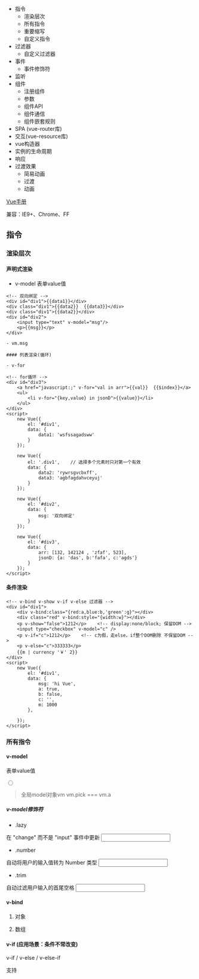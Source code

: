 <!-- MarkdownTOC -->

- 指令
    - 渲染层次
    - 所有指令
    - 重要缩写
    - 自定义指令
- 过滤器
    - 自定义过滤器
- 事件
    - 事件修饰符
- 监听
- 组件
    - 注册组件
    - 参数
    - 组件API
    - 组件通信
    - 组件嵌套规则
- SPA  \(vue-router库\)
- 交互\(vue-resource库\)
- vue构造器
- 实例的生命周期
- 响应
- 过渡效果
    - 简易动画
    - 过渡
    - 动画

<!-- /MarkdownTOC -->


[Vue手册](http://v1-cn.vuejs.org/guide/)

兼容：IE9+、Chrome、FF

## 指令
### 渲染层次
#### 声明式渲染

- v-model 表单value值

```
<!-- 双向绑定 -->
<div id="div1">{{data1}}</div>
<div class="div1">{{data2}}  {{data3}}</div>
<div class="div1">{{data2}}</div>
<div id="div2">
    <input type="text" v-model="msg"/>
    <p>{{msg}}</p>
</div>

- vm.msg

#### 列表渲染(循环)

- v-for

<!-- for循环 -->
<div id="div3">
    <a href="javascript:;" v-for="val in arr">{{val}}  {{$index}}</a>
    <ul>
        <li v-for="{key,value} in jsonD">{{value}}</li>
    </ul>
</div>
<script>
    new Vue({
        el: '#div1',
        data: {
            data1: 'wsfssagadsww'
        }
    });

    new Vue({
        el: '.div1',    // 选择多个元素时只对第一个有效
        data: {
            data2: 'rywrsgvcbxff',
            data3: 'agbfagdahvceyuj'
        }
    });

    new Vue({
        el: '#div2',
        data: {
            msg: '双向绑定'
        }
    });

    new Vue({
        el: '#div3',
        data: {
            arr: [132, 142124 , 'zfaf', 523],
            jsonD: {a: 'das', b:'fafa', c:'agds'}
        }
    });
</script>
```

#### 条件渲染
```
<!-- v-bind v-show v-if v-else 过滤器 -->
<div id="div1">
    <div v-bind:class="{red:a,blue:b,'green':g}"></div>
    <div class="red" v-bind:style="{width:w}"></div>
    <p v-show="false">1212</p>    <!-- display:none/block; 保留DOM -->
    <input type="checkbox" v-model="c" />
    <p v-if="c">1212</p>    <!-- c为假，走else，if整个DOM删除 不保留DOM -->
    <p v-else="c">333333</p>
    {{m | currency '￥' 2}}
</div>
<script>
    new Vue({
        el: '#div1',
        data: {
            msg: 'hi Vue',
            a: true,
            b: false,
            c: '',
            m: 1000
        },

    });
</script>
```

### 所有指令

#### v-model
表单value值

<input type="radio" v-model="pick" v-bind:value="a">

> 全局model对象vm
vm.pick === vm.a

##### v-model修饰符

- .lazy

在 "change" 而不是 "input" 事件中更新
<input v-model.lazy="msg" >

- .number

自动将用户的输入值转为 Number 类型
<input v-model.number="age" type="number">

- .trim

自动过滤用户输入的首尾空格
<input v-model.trim="msg">

#### v-bind
1. 对象

2. 数组

#### v-if (应用场景：条件不常改变)
v-if / v-else / v-else-if

支持<template>语法

若v-if为false，删除整个DOM

> v-for&v-if同时使用，v-for优先级更高

#### v-show (应用场景：频繁切换)
display:none/block;

不支持<template>语法

若v-show为false，保留DOM，仅隐藏元素

#### v-for
支持<template>语法

四种形式

(1) arr为数组，val为数组元素，$index为索引
<a href="javascript:;" v-for="val in arr">{{val}}  {{$index}}</a>

(2) arr为数，item为数组元素，index为索引
<li v-for="(item, index) in arr">{{index}} {{item.msg}}</li>

(3) jsonD为json对象，key为键名，value为键值
<li v-for="{value, key} in jsonD">{{value}}</li>

(4) 指定迭代10次
 <span v-for="n in 10">{{ n }} </span>


> 组件使用v-for，key必须填写

```
<my-component
  v-for="(item, index) in items"
  v-bind:item="item"
  v-bind:index="index"
  v-bind:key="item.id">
</my-component>
```

#### v-on 事件绑定

### 重要缩写
- `v-bind:href="url"` -> `:href="url"`

- `v-on:click="fn"` -> `@click="fn"`

### 自定义指令

```
<div v-red id="div1">
    背景颜色变了
</div>
<script>
    Vue.directive('red', function() {
        this.el.style.backgroundColor = 'red';
    });
    new Vue({
        el: '#div1'
    });
</script>
```

#### 自定义指定传参

```
<div v-red="'<h1>字也变了</h1>'" id="div1"> <!-- 注意指令赋值是字符串 -->
    背景颜色变了
</div>
<script>
    Vue.directive('red', function(value) {
        this.el.style.backgroundColor = 'red';
        this.el.innerHTML = value;
    });
    new Vue({
        el: '#div1'
    });
</script>
```

#### 自定义指令应用于标签

**不建议使用**
```
<div id="div1">
    背景颜色没变
    <v-red>背景颜色变了</v-red> <!-- 现在不是块元素了 -->
</div>
<script>
    Vue.elementDirective('v-red',{
        bind:function(){
            this.el.style.backgroundColor='red';
        }
    });
    new Vue({
        el:'#div1',
    });
</script>
```
## 过滤器

### 自定义过滤器
```
<div id="div1">
    {{msg|reverse}}
    {{msg|reverse2 'a1' 'b1'}}
</div>
<script>
    Vue.filter('reverse', function(input) {
        return input.split(' ').reverse().join(' ');
    });

    Vue.filter('reverse2', function(input, a, b) {
        return input.split(' ').reverse().join(' ') + a + b;
    });

    new Vue({
        el: '#div1',
        data: {
            msg: 'hello vue world'
        },
    });
</script>
```

```
<script>
    new Vue({
      filters: {
        capitalize: function (value) {
          if (!value) return ''
          value = value.toString()
          return value.charAt(0).toUpperCase() + value.slice(1)
        },
        f2: function(value){

        }
      }
    })
</script>
```

## 事件

v-on两种方式添加事件

1. v-on:click = "add()"

2. @click = "add()"

> **不传参可以不加括号**

```
<div id="div1">
    <input type="text" placeholder="请输入东西" v-model="msg" @keyup.13="add" />
    <input type="button" value="添加" @click="add" />
    <ul>
        <li v-for="val in mdata">
            {{val}}
            <a href="javascript:;" @click="del($index)">删除</a>
        </li>
    </ul>
</div>
<script>
    new Vue({
        el: '#div1',
        data: {
            msg: '',
            mdata: []
        },
        methods: {
            add: function() {
                if(this.msg == '') {
                    alert('不能为空');
                    return;
                }
                this.mdata.unshift(this.msg);
                this.msg = '';
            },
            del: function(index) {
                this.mdata.splice(index, 1);
            }
        }
    });
</script>
```

### 事件修饰符
.stop

.prevent

.capture

.self

.once

1. 阻止冒泡：
- ev.propageation()
- @click.stop = "show()"

2. 阻止默认：
- ev.preventDefault()
- @contextmenu.prevent = "show()"

3. 阻止冒泡、，默认
- @contextmenu.stop.prevent = "show()"

4. 键码事件
- @keyup.键码 = "show($event)"

或者

- @keyup.ctrl.enter = "show($event)"
- @keyup.left = "show($event)"

5. 事件捕获
- @click.capture = "show()"

6. 事件在元素本身(不包含子元素)时触发
- @click.self = "show()"

7. 阻止所有点击
- @click.prevent.self = "show()"

8. 阻止元素上的点击
- @click.self.prevent = "show()"

9. 事件只触发一次
- @click.once = "show()"

#### v-on修饰符

- .native

监听原生事件
<my-component v-on:click.native="doTheThing"></my-component>



## 监听
var v = new Vue(...);

- v.$watch(监听对象, function() {});

- v.$watch(监听对象, function() {}, {deep:true});   // 深度监听

## 组件
### 注册组件

- 全局组件 `Vue.component(tagName, options)`

Vue.component('xxx', {
    
})

> **全局组件需在初始化根实例之前注册**

```
<script>
// 注册
Vue.component('my-component', {
  template: '<div>A custom component!</div>'
})

// 创建根实例
new Vue({
  el: '#example'
})
</script>
```

- 局部组件

```
<script>
var Child = {
  template: '<div>A custom component!</div>'
}
new Vue({
  // ...
  components: {
    // <my-component> 将只在父模板可用
    'my-component': Child
  }
})
</script>
```
### 参数

#### props

```
<div id="app">
    <ol>
        <todo-item v-for="item in items" v-bind:todo="item" v-bind:key="item.id"></todo-item>
    </ol>
</div>
```
```
<script>
// 将数据从父作用域传到子组件
Vue.component('todo-item', {
    props: ['todo'],
    template: '<li>{{todo.text}}</li>'
})

var app = new Vue({
    el: '#app',
    data: {
        items: [
            {id:0, text: 'aaa'},
            {id:1, text: 'bbb'},
            {id:2, text: 'ccc'}
        ]
    }
})
</script>
```

**注意：组件props命名时需改为驼峰**

```
<div id="box">
    <aa msg="this is msg" img-src="xx.jpg"></aa>
</div>
<script>
    Vue.component('aa', {
        props: ['msg', 'imgSrc'],   // 接收参数，**行间命名改为驼峰**
        template: '<div>{{msg}} <img :src="imgSrc"></div>'
    });

    new Vue({
        el:'#box',
    });
</script>
```

传递实际的值类型时需使用v-bind

<!-- 传递了一个字符串 "1" -->
<comp some-prop="1"></comp>

<!-- 传递实际的 number -->
<comp :some-prop="1"></comp>


#### data

> **组件中的data必须是个函数，并且有返回值**

```
<script>
Vue.component('simple-counter', {
  template: '<button v-on:click="counter += 1">{{ counter }}</button>',
  data: function () {  //每次调用该组件返回一个全新的data对象
    return {
        counter: 0
    }
  }
})

new Vue({
  el: '#example-2'
})
</script>
```

### 组件API
Vue 组件的 API 来自三部分 - props, events 和 slots ：

- Props 允许外部环境传递数据给组件

- Events 允许从外部环境在组件内触发副作用

- Slots 允许外部环境将额外的内容组合在组件中

### 组件通信
![组件通信](https://cn.vuejs.org/images/props-events.png)

父组件 -> pass/props -> 子组件

子组件 -> emit/events -> 父组件

#### props

```
<div id="app">
    <ol>
        <todo-item v-for="item in items" :todo="item" :key="item.id"></todo-item>
    </ol>
</div>
```
```
<script>
// 将数据从父作用域传到子组件
Vue.component('todo-item', {
    props: ['todo'],
    template: '<li>{{todo.text}}</li>'
})

var app = new Vue({
    el: '#app',
    data: {
        items: [
            {id:0, text: 'aaa'},
            {id:1, text: 'bbb'},
            {id:2, text: 'ccc'}
        ]
    }
})
</script>
```

##### props是单向绑定 

父组件 -> 子组件
子组件 X  父组件

> 想要修改props的值时可做以下处理，但这种方法仍改变不了父组件的值
如果 props 是一个对象或数组，则为引用类型，在子组件内部改变它会影响父组件的状态。

- 定义为局部变量

```
<script>
    props: ['initialCounter'],
    data: function () {
      return { counter: this.initialCounter }
    }
</script>
```

- 定义为计算属性

```
<script>
    props: ['size'],
    computed: {
      normalizedSize: function () {
        return this.size.trim().toLowerCase()
      }
    }
</script>
```

##### 子组件 -> 父组件
- 使用 $on(eventName) 监听事件

- 使用 $emit(eventName) 触发事件

`v-on:子组件事件="父组件事件"`

```
<div id="counter-event-example">
  <p>{{ total }}</p>
  <button-counter v-on:increment="incrementTotal"></button-counter>
  <button-counter v-on:increment="incrementTotal"></button-counter>
</div>
```

```
<script>
Vue.component('button-counter', {
  template: '<button v-on:click="increment">{{ counter }}</button>',  // 点击时触发子组件事件
  data: function () {
    return {
      counter: 0
    }
  },
  methods: {
    increment: function () {
      this.counter += 1
      this.$emit('increment')  // emit向父组件传递该increment，组件上监听到increment，触发父组件的incrementTotal
    }
  },
})

new Vue({
  el: '#counter-event-example',
  data: {
    total: 0
  },
  methods: {
    incrementTotal: function () {
      this.total += 1
    }
  }
})
</script>
```

#### 子组件索引

- ref 为子组件指定一个索引ID

```
<div id="parent">
  <user-profile ref="profile"></user-profile>
</div>
```

```
<script>
var parent = new Vue({ el: '#parent' })

// 访问子组件
var child = parent.$refs.profile
</script>
```

> 当 ref 和 v-for 一起使用时，ref 是一个数组，包含相应的子组件。


##### 双向绑定 prop添加修饰符

- .sync (vue 2.3+)

<comp :foo.sync="bar"></comp>

### 组件嵌套规则

`<ul>，<ol>，<table>，<select>` 限制了能被它包裹的元素


自定义组件 <my-row> 被认为是无效的内容，因此在渲染的时候会导致错误。变通的方案是使用特殊的 is 属性。

```
<table>
  <tr is="my-row"></tr>
</table>
```

## SPA  (vue-router库)

```
<div id="box">
    <a v-link="{path: '/reg'}">register</a>
    <a v-link="{path: '/log'}">login</a>
    <router-view></router-view>
</div>
<script>
    var Reg = Vue.extend({
        template: '<div>regsiter</div>'
    });

    var Log = Vue.extend({
        template: '<div>login</div>'
    });

    // 把组件加进路由
    var app = Vue.extend({});
    var Router = new VueRouter();

    Router.map({
        '/reg': {
            component: Reg
        },
        '/log': {
            component: Log
        }
    });

    Router.start(app, '#box');      // 开启路由
</script>
```

## 交互(vue-resource库)

1. get
2. post **注意：post需要设置请求头emulateJSON**
3. jsonp

```
<script>
methods: {
    get: function() {
        this.$http.get('xxx.txt', {a: 1, b: 2}).then(function(res) {    // 成功回调函数
            console.log(res);
            console.log(res.data);
        }, function(res) {      // 失败回调函数
            console.log(res.data);
        })
    }
}

methods: {
    post: function() {
        // post方式需设置请求头emulateJSON
        this.$http.post('xxx.txt', {a: 1, b: 2}, {emulateJSON: true}).then(function(res) {  // 成功回调函数
            console.log(res);
            console.log(res.data);
        }, function(res) {      // 失败回调函数
            console.log(res.data);
        })
    }
}

methods: {
    get: function() {
        this.$http.jsonp('https://xxx?', {wd: 2}, {jsonp: 'cb'}).then(function(res) {   // 成功回调函数
            console.log(res);
            console.log(res.data);
        }, function(res) {      // 失败回调函数
            console.log(res.data);
        })
    }
}

</script>
```

## vue构造器

- el

- data

- methods

- computed 计算属性

- watch

## 实例的生命周期

![vue实例的生命周期](http://cn.vuejs.org/images/lifecycle.png)

- created 实例创建之后被调用


## 响应

Vue.nextTick(callback)  DOM更新完成后调用

## 过渡效果


### 简易动画

- 定义动画

```
<style>
    .动画名称-transition {

    }
    .动画名称-enter {

    }
    .动画名称-leave {

    }
</style>
```

- 使用动画

```
<div transition="动画名称"></div>
```

### 过渡

> v为transition的name

- v-enter: 在元素被插入时生效，在下一个帧移除。

- v-enter-active: 在元素整个过渡过程中作用，在元素被插入时生效，在 transition/animation 完成之后移除。

- v-enter-to: 定义进入过渡的结束状态，在元素被插入一帧后生效（于此同时 v-enter 被删除）。

- v-leave: 在离开过渡被触发时生效，在下一个帧移除。

- v-leave-active: 在元素整个过渡过程中作用，在离开过渡被触发后立即生效，在 transition/animation 完成之后移除。 

- v-leave-to: 定义离开过渡的结束状态。在离开过渡被触发一帧后生效（于此同时 v-leave 被删除），在 transition/animation 完成之后移除。


```
<div id="demo">
  <button v-on:click="show = !show">
    Toggle
  </button>
  <transition name="fade">
    <p v-if="show">hello</p>
  </transition>
</div>
```

```
<style>
.fade-enter-active, .fade-leave-active {
  transition: opacity .5s
}
.fade-enter, .fade-leave-to /* .fade-leave-active in below version 2.1.8 */ {
  opacity: 0
}
</style>
```

```
<script>
new Vue({
  el: '#demo',
  data: {
    show: true
  }
})
</script>
```

![过滤效果](https://cn.vuejs.org/images/transition.png)

### 动画

```
<div id="example-2">
  <button @click="show = !show">Toggle show</button>
  <transition name="bounce">
    <p v-if="show">Look at me!</p>
  </transition>
</div>
```

```
<style>
.bounce-enter-active {
  animation: bounce-in .5s;
}
.bounce-leave-active {
  animation: bounce-in .5s reverse;
}
@keyframes bounce-in {
  0% {
    transform: scale(0);
  }
  50% {
    transform: scale(1.5);
  }
  100% {
    transform: scale(1);
  }
}
</style>
```

```
<script>
new Vue({
  el: '#example-2',
  data: {
    show: true
  }
})
</script>
```